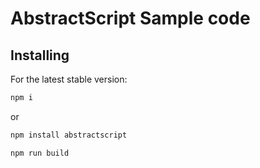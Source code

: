
# AbstractScript Sample code

## Installing

For the latest stable version:

```bash
npm i
```
or

```bash
npm install abstractscript
```

```bash
npm run build
```
